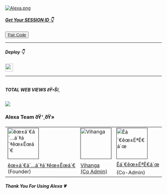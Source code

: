 <a href="#"><img src="http://readme-typing-svg.herokuapp.com?color=red&center=true&vCenter=true&multiline=false&lines=ðŸ‘¸ðŸ»Alexa+WHATSAPP+BOT" alt="">

<img src="http://" alt="Alexa.png" >

<p><tbody>
	
<h5>Get Your SESSION ID 👇</h5> 
	
<button><tr><a href="https://dependent-lucille-sadiyamin-2d7bde60.koyeb.app/">Pair Code</a></tr></button>
<hr>
<h5>Deploy 👇</h5>
<a href="http://koyeb.com" ><img src="https://i.ibb.co/t4KftP0/images.png width="50" height="25"></a>

<hr>
</tbody> 

<img src="http://readme-typing-svg.herokuapp.com?color=d1fa02&center=true&vCenter=true&multiline=false&lines=Created+By+Sadeesha_Min" alt="">


<h5>TOTAL WEB VIEWS ðŸ•Šï¸</h5>
<img src="https://profile-counter.glitch.me/Sadeesha/count.svg" center>


<h3>Alexa Team ðŸ‘¸ðŸ»</h3>
<table>
<tbody>
<tr>
<td><a href=""><img src="https://i.ibb.co/Lg7CQgB/IMG-20240322-WA0008-01.jpg" width="100" height="100" alt="êœ±á´€á´…á´‡á´‡êœ±Êœá´€"></a></td>
<td><a href=""><img src="https://i.ibb.co/chgBVvB/vihanga.jpg" width="100" height="100" alt="Vihanga"></a></td>
<td><a href=""><img src="https://i.ibb.co/vqWHbDx/yasiru.png" width="100" height="100" alt="Êá´€êœ±ÉªÊ€á´œ"></a></td>
											
</tr>
<tr>
<td><a href="">êœ±á´€á´…á´‡á´‡êœ±Êœá´€ </a></br>(Founder)</td>
<td><a href=""> Vihanga</br>(Co Admin)</td>
<td><a href="">Êá´€êœ±ÉªÊ€á´œ</a></br>(Co-Admin)</td>
											
</tr>
</tbody>
</table>

<h5>Thank You For Using Alexa 💗</h5>

